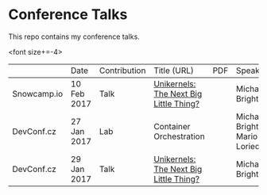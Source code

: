 
Conference Talks
================

This repo contains my conference talks.

<font size+=-4>
<table>
<th>                     <td>   Date      </td><td> Contribution </td><td> Title (URL) </td> <td> PDF </td> <td> Speakers </td></th>

<tbody>
<tr><td> Snowcamp.io </td><td> 10 Feb 2017 </td><td>   Talk   </td><td> <a href="https://mjbright.github.io/Talks/2017-Feb-10_Snowcamp.io_Unikernels/2017-Feb-10_Snowcamp.io_Unikernels.md.html" >Unikernels: The Next Big Little Thing?</a> </td><td> </td><td>Michael Bright</td></tr>
<tr><td> DevConf.cz </td><td> 27 Jan 2017 </td><td>   Lab   </td><td> Container Orchestration </td><td> </td><td>Michael Bright, Mario Loriedo</td></tr>
<tr><td> DevConf.cz </td><td> 29 Jan 2017 </td><td>   Talk   </td><td> <a href="https://mjbright.github.io/Talks/2017-Jan-29_Devconf.cz_Unikernels/2017-Jan-29_Devconf.cz_Unikernels.md.html" >Unikernels: The Next Big Little Thing?</a> </td><td> </td><td>Michael Bright</td></tr>
</tbody>
</table>
</font>



